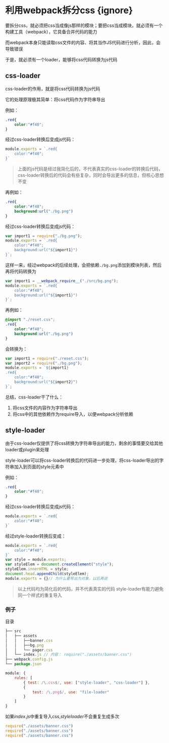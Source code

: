 # 利用webpack拆分css {ignore}

要拆分css，就必须把css当成像js那样的模块；要把css当成模块，就必须有一个构建工具（webpack），它具备合并代码的能力

而webpack本身只能读取css文件的内容、将其当作JS代码进行分析，因此，会导致错误

于是，就必须有一个loader，能够将css代码转换为js代码

## css-loader

css-loader的作用，就是将css代码转换为js代码

它的处理原理极其简单：将css代码作为字符串导出

例如：

```css
.red{
    color:"#f40";
}
```

经过css-loader转换后变成js代码：

```js
module.exports = `.red{
    color:"#f40";
}`
```

> 上面的js代码是经过我简化后的，不代表真实的css-loader的转换后代码，css-loader转换后的代码会有些复杂，同时会导出更多的信息，但核心思想不变

再例如：

```css
.red{
    color:"#f40";
    background:url("./bg.png")
}
```

经过css-loader转换后变成js代码：

```js
var import1 = require("./bg.png");
module.exports = `.red{
    color:"#f40";
    background:url("${import1}")
}`;
```

这样一来，经过webpack的后续处理，会把依赖```./bg.png```添加到模块列表，然后再将代码转换为

```js
var import1 = __webpack_require__("./src/bg.png");
module.exports = `.red{
    color:"#f40";
    background:url("${import1}")
}`;
```

再例如：

```css
@import "./reset.css";
.red{
    color:"#f40";
    background:url("./bg.png")
}
```

会转换为：

```js
var import1 = require("./reset.css");
var import2 = require("./bg.png");
module.exports = `${import1}
.red{
    color:"#f40";
    background:url("${import2}")
}`;
```

总结，css-loader干了什么：

1. 将css文件的内容作为字符串导出
2. 将css中的其他依赖作为require导入，以便webpack分析依赖

## style-loader

由于css-loader仅提供了将css转换为字符串导出的能力，剩余的事情要交给其他loader或plugin来处理

style-loader可以将css-loader转换后的代码进一步处理，将css-loader导出的字符串加入到页面的style元素中

例如：

```css
.red{
    color:"#f40";
}
```

经过css-loader转换后变成js代码：

```js
module.exports = `.red{
    color:"#f40";
}`
```

经过style-loader转换后变成：

```js
module.exports = `.red{
    color:"#f40";
}`
var style = module.exports;
var styleElem = document.createElement("style");
styleElem.innerHTML = style;
document.head.appendChild(styleElem);
module.exports = {}// 为什么要导出为对象，以后再说
```

> 以上代码均为简化后的代码，并不代表真实的代码
> style-loader有能力避免同一个样式的重复导入

### 例子

目录

```js
├── src
│	├── assets
│	│   ├──banner.css
│	│   ├──bg.png
│   │   └── pager.css
│   └── index.js // 内容： require("./assets/banner.css")
├── webpack.config.js
└── package.json
```

```js
module: {
    rules: [
        { test: /\.css$/, use: ["style-loader", "css-loader"] },
        {
            test: /\.png$/, use: "file-loader"
        }
    ]
}
```

如果*index.js*中重复导入css,*styleloader*不会重复生成多次

```js
require("./assets/banner.css")
require("./assets/banner.css")
require("./assets/banner.css")
```

